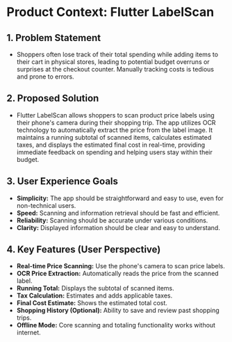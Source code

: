 # Product Context: Flutter LabelScan

## 1. Problem Statement

*   Shoppers often lose track of their total spending while adding items to their cart in physical stores, leading to potential budget overruns or surprises at the checkout counter. Manually tracking costs is tedious and prone to errors.

## 2. Proposed Solution

*   Flutter LabelScan allows shoppers to scan product price labels using their phone's camera during their shopping trip. The app utilizes OCR technology to automatically extract the price from the label image. It maintains a running subtotal of scanned items, calculates estimated taxes, and displays the estimated final cost in real-time, providing immediate feedback on spending and helping users stay within their budget.

## 3. User Experience Goals

*   **Simplicity:** The app should be straightforward and easy to use, even for non-technical users.
*   **Speed:** Scanning and information retrieval should be fast and efficient.
*   **Reliability:** Scanning should be accurate under various conditions.
*   **Clarity:** Displayed information should be clear and easy to understand.

## 4. Key Features (User Perspective)

*   **Real-time Price Scanning:** Use the phone's camera to scan price labels.
*   **OCR Price Extraction:** Automatically reads the price from the scanned label.
*   **Running Total:** Displays the subtotal of scanned items.
*   **Tax Calculation:** Estimates and adds applicable taxes.
*   **Final Cost Estimate:** Shows the estimated total cost.
*   **Shopping History (Optional):** Ability to save and review past shopping trips.
*   **Offline Mode:** Core scanning and totaling functionality works without internet.
